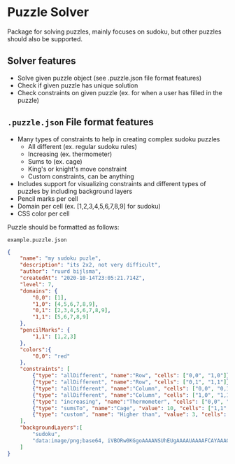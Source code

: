 # Puzzle Solver
Package for solving puzzles, mainly focuses on sudoku, but other puzzles should also be supported. 

## Solver features
* Solve given puzzle object (see .puzzle.json file format features)
* Check if given puzzle has unique solution
* Check constraints on given puzzle (ex. for when a user has filled in the puzzle)

## `.puzzle.json` File format features
* Many types of constraints to help in creating complex sudoku puzzles
    * All different (ex. regular sudoku rules)
    * Increasing (ex. thermometer)
    * Sums to (ex. cage)
    * King's or knight's move constraint
    * Custom constraints, can be anything
* Includes support for visualizing constraints and different types of puzzles by including background layers
* Pencil marks per cell
* Domain per cell (ex. [1,2,3,4,5,6,7,8,9] for sudoku)
* CSS color per cell

Puzzle should be formatted as follows: 

`example.puzzle.json`

```json
{
    "name": "my sudoku puzle",
    "description": "its 2x2, not very difficult",
    "author": "ruurd bijlsma",
    "createdAt": "2020-10-14T23:05:21.714Z",
    "level": 7,
    "domains": {
        "0,0": [1],
        "1,0": [4,5,6,7,8,9],
        "0,1": [2,3,4,5,6,7,8,9],
        "1,1": [5,6,7,8,9]
    },
    "pencilMarks": {
        "1,1": [1,2,3]
    },
    "colors":{
        "0,0": "red"
    },
    "constraints": [
        {"type": "allDifferent", "name":"Row", "cells": ["0,0", "1,0"]},
        {"type": "allDifferent", "name":"Row", "cells": ["0,1", "1,1"]},
        {"type": "allDifferent", "name":"Column", "cells": ["0,0", "0,1"]},
        {"type": "allDifferent", "name":"Column", "cells": ["1,0", "1,1"]},
        {"type": "increasing", "name":"Thermometer", "cells": ["0,0", "1,0", "1,1"]},
        {"type": "sumsTo", "name":"Cage", "value": 10, "cells": ["1,1", "1,0"]},
        {"type": "custom", "name": "Higher than", "value": 3, "cells": ["1,0"], "constraint": "v => c => c > v"}
    ],
    "backgroundLayers":[
        "sudoku",
        "data:image/png;base64, iVBORw0KGgoAAAANSUhEUgAAAAUAAAAFCAYAAACNbyblAAAAHElEQVQI12P4//8/w38GIAXDIBKE0DHxgljNBAAO9TXL0Y4OHwAAAABJRU5ErkJggg=="
    ]
}
```
